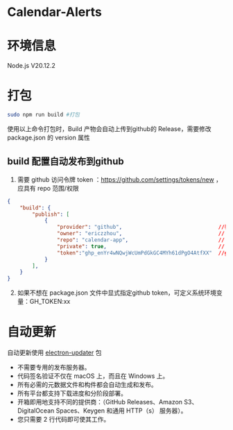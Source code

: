 # Calendar-Alerts

# 环境信息

Node.js V20.12.2

# 打包


```bash
sudo npm run build #打包
```

使用以上命令打包时，Build 产物会自动上传到github的 Release，需要修改 package.json 的 version 属性

## build 配置自动发布到github
1. 需要 github 访问令牌 token ：https://github.com/settings/tokens/new ，应具有 repo 范围/权限
```json
{
    "build": {
        "publish": [
            {
                "provider": "github",                               //表示发布到github
                "owner": "ericzzhou",                               // 个人id
                "repo": "calendar-app",                             // git仓库名
                "private": true,                                    // 是否私有仓库
                "token":"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"  //github tonken(至少拥有 repo 权限)
            }
        ],
    }
}
```
2. 如果不想在 package.json 文件中显式指定github token，可定义系统环境变量：GH_TOKEN:xx

# 自动更新

自动更新使用 [electron-updater](https://www.electron.build/auto-update) 包
- 不需要专用的发布服务器。
- 代码签名验证不仅在 macOS 上，而且在 Windows 上。
- 所有必需的元数据文件和构件都会自动生成和发布。
- 所有平台都支持下载进度和分阶段部署。
- 开箱即用地支持不同的提供商：（GitHub Releases、Amazon S3、DigitalOcean Spaces、Keygen 和通用 HTTP（s） 服务器）。
- 您只需要 2 行代码即可使其工作。